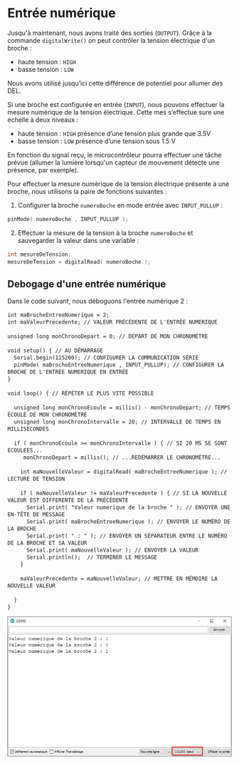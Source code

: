 # Entrée numérique

Jusqu'à maintenant, nous avons traité des sorties (`OUTPUT`). Grâce à la commande `digitalWrite()` on peut contrôler la tension électrique d'un broche :
* haute tension : `HIGH`
* basse tension : `LOW` 

Nous avons utilisé jusqu’ici cette différence de potentiel pour allumer des DEL.

Si une broche est configurée en entrée (`INPUT`), nous pouvons effectuer la mesure numérique de la tension électrique. Cette mes
s’effectue sure une échelle à deux niveaux :
* haute tension : `HIGH` présence d’une tension plus grande que 3.5V
* basse tension : `LOW` présence d’une tension sous 1.5 V

En fonction du signal reçu, le microcontrôleur pourra effectuer une tâche prévue (allumer la lumière lorsqu'un capteur de mouvement détecte une présence, par exemple). 

Pour effectuer la mesure numérique de la tension électrique présente à une broche, nous utilisons la paire de fonctions suivantes :
1) Configurer la broche `numeroBoche` en mode entrée avec `INPUT_PULLUP` :
```cpp
pinMode( numeroBoche , INPUT_PULLUP );
```
2) Effectuer la mesure de la tension à la broche `numeroBoche` et sauvegarder la valeur dans une variable :
```cpp
int mesureDeTension;
mesureDeTension = digitalRead( numeroBoche );
```
## Debogage d'une entrée numérique

Dans le code suivant, nous déboguons l'entrée numérique 2 : 
```arduino
int maBrocheEntreeNumerique = 2;
int maValeurPrecedente; // VALEUR PRÉCÉDENTE DE L'ENTRÉE NUMERIQUE

unsigned long monChronoDepart = 0; // DEPART DE MON CHRONOMÈTRE

void setup() { // AU DÉMARRAGE
  Serial.begin(115200); // CONFIGURER LA COMMUNICATION SÉRIE
  pinMode( maBrocheEntreeNumerique , INPUT_PULLUP); // CONFIGURER LA BROCHE DE L'ENTRÉE NUMERIQUE EN ENTRÉE
}

void loop() { // RÉPÉTER LE PLUS VITE POSSIBLE

  unsigned long monChronoEcoule = millis() - monChronoDepart; // TEMPS ÉCOULÉ DE MON CHRONOMÈTRE
  unsigned long monChronoIntervalle = 20; // INTERVALLE DE TEMPS EN MILLISECONDES

  if ( monChronoEcoule >= monChronoIntervalle ) { // SI 20 MS SE SONT ECOULEES...
     monChronoDepart = millis(); // ...REDÉMARRER LE CHRONOMÈTRE...
     
    int maNouvelleValeur = digitalRead( maBrocheEntreeNumerique ); // LECTURE DE TENSION
    
    if ( maNouvelleValeur != maValeurPrecedente ) { // SI LA NOUVELLE VALEUR EST DIFFERENTE DE LA PRÉCÉDENTE
      Serial.print( "Valeur numerique de la broche " ); // ENVOYER UNE EN-TÊTE DE MESSAGE
      Serial.print( maBrocheEntreeNumerique ); // ENVOYER LE NUMÉRO DE LA BROCHE
      Serial.print( " : " ); // ENVOYER UN SÉPARATEUR ENTRE LE NUMÉRO DE LA BROCHE ET SA VALEUR
      Serial.print( maNouvelleValeur ); // ENVOYER LA VALEUR
      Serial.println();  // TERMINER LE MESSAGE
    }
    
    maValeurPrecedente = maNouvelleValeur; // METTRE EN MÉMOIRE LA NOUVELLE VALEUR

  }
}
```

![Résultat du débogage analogique dans le moniteur série](./debogage_entree_numerique_moniteur_serie.png)

